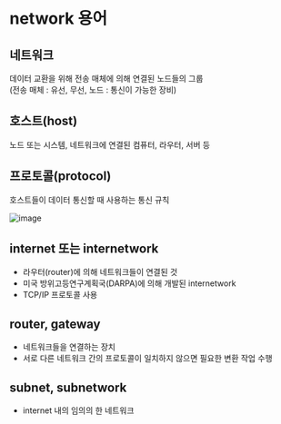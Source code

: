 # network 용어

## 네트워크

데이터 교환을 위해 전송 매체에 의해 연결된 노드들의 그룹  
(전송 매체 : 유선, 무선, 노드 : 통신이 가능한 장비)

## 호스트(host)

노드 또는 시스템, 네트워크에 연결된 컴퓨터, 라우터, 서버 등

## 프로토콜(protocol)

호스트들이 데이터 통신할 때 사용하는 통신 규칙

![image](https://user-images.githubusercontent.com/52199223/158354216-dd999cee-110f-443d-a1dc-e788dbbf84ee.png)

## internet 또는 internetwork

- 라우터(router)에 의해 네트워크들이 연결된 것
- 미국 방위고등연구계획국(DARPA)에 의해 개발된 internetwork
- TCP/IP 프로토콜 사용

## router, gateway

- 네트워크들을 연결하는 장치
- 서로 다른 네트워크 간의 프로토콜이 일치하지 않으면 필요한 변환 작업 수행

## subnet, subnetwork

- internet 내의 임의의 한 네트워크
